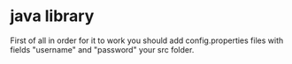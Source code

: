 # java library


First of all in order for it to work you should add config.properties files with fields "username" and "password" your src folder.
